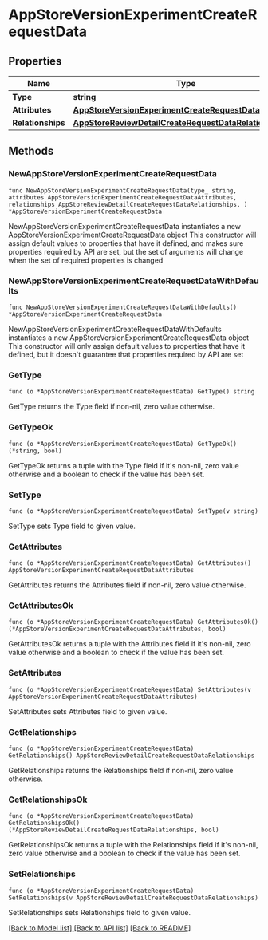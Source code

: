 # AppStoreVersionExperimentCreateRequestData

## Properties

Name | Type | Description | Notes
------------ | ------------- | ------------- | -------------
**Type** | **string** |  | 
**Attributes** | [**AppStoreVersionExperimentCreateRequestDataAttributes**](AppStoreVersionExperimentCreateRequestDataAttributes.md) |  | 
**Relationships** | [**AppStoreReviewDetailCreateRequestDataRelationships**](AppStoreReviewDetailCreateRequestDataRelationships.md) |  | 

## Methods

### NewAppStoreVersionExperimentCreateRequestData

`func NewAppStoreVersionExperimentCreateRequestData(type_ string, attributes AppStoreVersionExperimentCreateRequestDataAttributes, relationships AppStoreReviewDetailCreateRequestDataRelationships, ) *AppStoreVersionExperimentCreateRequestData`

NewAppStoreVersionExperimentCreateRequestData instantiates a new AppStoreVersionExperimentCreateRequestData object
This constructor will assign default values to properties that have it defined,
and makes sure properties required by API are set, but the set of arguments
will change when the set of required properties is changed

### NewAppStoreVersionExperimentCreateRequestDataWithDefaults

`func NewAppStoreVersionExperimentCreateRequestDataWithDefaults() *AppStoreVersionExperimentCreateRequestData`

NewAppStoreVersionExperimentCreateRequestDataWithDefaults instantiates a new AppStoreVersionExperimentCreateRequestData object
This constructor will only assign default values to properties that have it defined,
but it doesn't guarantee that properties required by API are set

### GetType

`func (o *AppStoreVersionExperimentCreateRequestData) GetType() string`

GetType returns the Type field if non-nil, zero value otherwise.

### GetTypeOk

`func (o *AppStoreVersionExperimentCreateRequestData) GetTypeOk() (*string, bool)`

GetTypeOk returns a tuple with the Type field if it's non-nil, zero value otherwise
and a boolean to check if the value has been set.

### SetType

`func (o *AppStoreVersionExperimentCreateRequestData) SetType(v string)`

SetType sets Type field to given value.


### GetAttributes

`func (o *AppStoreVersionExperimentCreateRequestData) GetAttributes() AppStoreVersionExperimentCreateRequestDataAttributes`

GetAttributes returns the Attributes field if non-nil, zero value otherwise.

### GetAttributesOk

`func (o *AppStoreVersionExperimentCreateRequestData) GetAttributesOk() (*AppStoreVersionExperimentCreateRequestDataAttributes, bool)`

GetAttributesOk returns a tuple with the Attributes field if it's non-nil, zero value otherwise
and a boolean to check if the value has been set.

### SetAttributes

`func (o *AppStoreVersionExperimentCreateRequestData) SetAttributes(v AppStoreVersionExperimentCreateRequestDataAttributes)`

SetAttributes sets Attributes field to given value.


### GetRelationships

`func (o *AppStoreVersionExperimentCreateRequestData) GetRelationships() AppStoreReviewDetailCreateRequestDataRelationships`

GetRelationships returns the Relationships field if non-nil, zero value otherwise.

### GetRelationshipsOk

`func (o *AppStoreVersionExperimentCreateRequestData) GetRelationshipsOk() (*AppStoreReviewDetailCreateRequestDataRelationships, bool)`

GetRelationshipsOk returns a tuple with the Relationships field if it's non-nil, zero value otherwise
and a boolean to check if the value has been set.

### SetRelationships

`func (o *AppStoreVersionExperimentCreateRequestData) SetRelationships(v AppStoreReviewDetailCreateRequestDataRelationships)`

SetRelationships sets Relationships field to given value.



[[Back to Model list]](../README.md#documentation-for-models) [[Back to API list]](../README.md#documentation-for-api-endpoints) [[Back to README]](../README.md)


